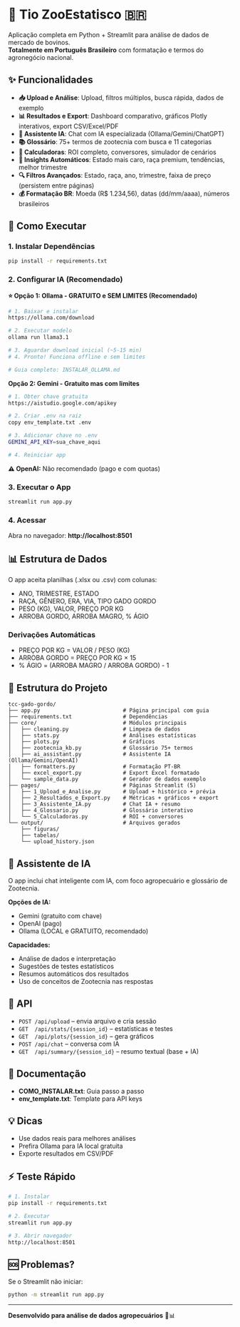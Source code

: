 # 🐂 Tio ZooEstatisco 🇧🇷

Aplicação completa em Python + Streamlit para análise de dados de mercado de bovinos.  
**Totalmente em Português Brasileiro** com formatação e termos do agronegócio nacional.

## ✨ Funcionalidades

- **📥 Upload e Análise**: Upload, filtros múltiplos, busca rápida, dados de exemplo
- **📊 Resultados e Export**: Dashboard comparativo, gráficos Plotly interativos, export CSV/Excel/PDF
- **🤖 Assistente IA**: Chat com IA especializada (Ollama/Gemini/ChatGPT)
- **📚 Glossário**: 75+ termos de zootecnia com busca e 11 categorias
- **🧮 Calculadoras**: ROI completo, conversores, simulador de cenários
- **🎯 Insights Automáticos**: Estado mais caro, raça premium, tendências, melhor trimestre
- **🔍 Filtros Avançados**: Estado, raça, ano, trimestre, faixa de preço (persistem entre páginas)
- **💰 Formatação BR**: Moeda (R$ 1.234,56), datas (dd/mm/aaaa), números brasileiros

## 🚀 Como Executar

### 1. Instalar Dependências

```bash
pip install -r requirements.txt
```

### 2. Configurar IA (Recomendado)

**⭐ Opção 1: Ollama - GRATUITO e SEM LIMITES (Recomendado)**

```bash
# 1. Baixar e instalar
https://ollama.com/download

# 2. Executar modelo
ollama run llama3.1

# 3. Aguardar download inicial (~5-15 min)
# 4. Pronto! Funciona offline e sem limites

# Guia completo: INSTALAR_OLLAMA.md
```

**Opção 2: Gemini - Gratuito mas com limites**

```bash
# 1. Obter chave gratuita
https://aistudio.google.com/apikey

# 2. Criar .env na raiz
copy env_template.txt .env

# 3. Adicionar chave no .env
GEMINI_API_KEY=sua_chave_aqui

# 4. Reiniciar app
```

**⚠️ OpenAI:** Não recomendado (pago e com quotas)

### 3. Executar o App

```bash
streamlit run app.py
```

### 4. Acessar

Abra no navegador: **http://localhost:8501**

## 📊 Estrutura de Dados

O app aceita planilhas (.xlsx ou .csv) com colunas:
- ANO, TRIMESTRE, ESTADO
- RAÇA, GÊNERO, ERA, VIA, TIPO GADO GORDO
- PESO (KG), VALOR, PREÇO POR KG
- ARROBA GORDO, ARROBA MAGRO, % ÁGIO

### Derivações Automáticas
- PREÇO POR KG = VALOR / PESO (KG)
- ARROBA GORDO = PREÇO POR KG × 15
- % ÁGIO = (ARROBA MAGRO / ARROBA GORDO) - 1

## 📁 Estrutura do Projeto

```
tcc-gado-gordo/
├── app.py                          # Página principal com guia
├── requirements.txt                # Dependências
├── core/                           # Módulos principais
│   ├── cleaning.py                 # Limpeza de dados
│   ├── stats.py                    # Análises estatísticas
│   ├── plots.py                    # Gráficos
│   ├── zootecnia_kb.py             # Glossário 75+ termos
│   ├── ai_assistant.py             # Assistente IA (Ollama/Gemini/OpenAI)
│   ├── formatters.py               # Formatação PT-BR
│   ├── excel_export.py             # Export Excel formatado
│   └── sample_data.py              # Gerador de dados exemplo
├── pages/                          # Páginas Streamlit (5)
│   ├── 1_Upload_e_Analise.py       # Upload + histórico + prévia
│   ├── 2_Resultados_e_Export.py    # Métricas + gráficos + export
│   ├── 3_Assistente_IA.py          # Chat IA + resumo
│   ├── 4_Glossario.py              # Glossário interativo
│   └── 5_Calculadoras.py           # ROI + conversores
└── output/                         # Arquivos gerados
    ├── figuras/
    ├── tabelas/
    └── upload_history.json
```

## 🤖 Assistente de IA

O app inclui chat inteligente com IA, com foco agropecuário e glossário de Zootecnia.

**Opções de IA:**
- Gemini (gratuito com chave)
- OpenAI (pago)
- Ollama (LOCAL e GRATUITO, recomendado)

**Capacidades:**
- Análise de dados e interpretação
- Sugestões de testes estatísticos
- Resumos automáticos dos resultados
- Uso de conceitos de Zootecnia nas respostas

## 🧩 API

- `POST /api/upload` – envia arquivo e cria sessão
- `GET  /api/stats/{session_id}` – estatísticas e testes
- `GET  /api/plots/{session_id}` – gera gráficos
- `POST /api/chat` – conversa com IA
- `GET  /api/summary/{session_id}` – resumo textual (base + IA)

## 📖 Documentação

- **COMO_INSTALAR.txt**: Guia passo a passo
- **env_template.txt**: Template para API keys

## 💡 Dicas

- Use dados reais para melhores análises
- Prefira Ollama para IA local gratuita
- Exporte resultados em CSV/PDF

## ⚡ Teste Rápido

```bash
# 1. Instalar
pip install -r requirements.txt

# 2. Executar
streamlit run app.py

# 3. Abrir navegador
http://localhost:8501
```

## 🆘 Problemas?

Se o Streamlit não iniciar:
```bash
python -m streamlit run app.py
```

---

**Desenvolvido para análise de dados agropecuários** 🐂📊

